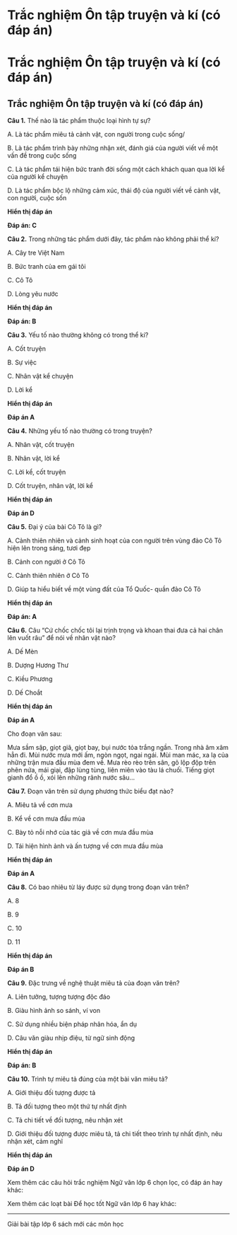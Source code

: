 # Trắc nghiệm Ôn tập truyện và kí (có đáp án)

# Trắc nghiệm Ôn tập truyện và kí (có đáp án)

## Trắc nghiệm Ôn tập truyện và kí (có đáp án)

**Câu 1.** Thế nào là tác phẩm thuộc loại hình tự sự?

A. Là tác phẩm miêu tả cảnh vật, con người trong cuộc sống/

B. Là tác phẩm trình bày những nhận xét, đánh giá của người viết về một vấn đề trong cuộc sống

C. Là tác phẩm tái hiện bức tranh đời sống một cách khách quan qua lời kể của người kể chuyện

D. Là tác phẩm bộc lộ những cảm xúc, thái độ của người viết về cảnh vật, con người, cuộc sốn

**Hiển thị đáp án**

**Đáp án: C**

**Câu 2.** Trong những tác phẩm dưới đây, tác phẩm nào không phải thể kí?

A. Cây tre Việt Nam

B. Bức tranh của em gái tôi

C. Cô Tô

D. Lòng yêu nước

**Hiển thị đáp án**

**Đáp án: B**

**Câu 3.** Yếu tố nào thường không có trong thể kí?

A. Cốt truyện

B. Sự việc

C. Nhân vật kể chuyện

D. Lời kể

**Hiển thị đáp án**

**Đáp án A**

**Câu 4.** Những yếu tố nào thường có trong truyện?

A. Nhân vật, cốt truyện

B. Nhân vật, lời kể

C. Lời kể, cốt truyện

D. Cốt truyện, nhân vật, lời kể

**Hiển thị đáp án**

**Đáp án D**

**Câu 5.** Đại ý của bài Cô Tô là gì?

A. Cảnh thiên nhiên và cảnh sinh hoạt của con người trên vùng đảo Cô Tô hiện lên trong sáng, tươi đẹp

B. Cảnh con người ở Cô Tô

C. Cảnh thiên nhiên ở Cô Tô

D. Giúp ta hiểu biết về một vùng đất của Tổ Quốc- quần đảo Cô Tô

**Hiển thị đáp án**

**Đáp án: A**

**Câu 6.** Câu “Cứ chốc chốc tôi lại trịnh trọng và khoan thai đưa cả hai chân lên vuốt râu” để nói về nhân vật nào?

A. Dế Mèn

B. Dượng Hương Thư

C. Kiều Phương

D. Dế Choắt

**Hiển thị đáp án**

**Đáp án A**

Cho đoạn văn sau:

Mưa sầm sập, giọt giã, giọt bay, bụi nước tỏa trắng ngần. Trong nhà âm xâm hẳn đi. Mùi nước mưa mới ấm, ngòn ngọt, ngai ngái. Mùi man mác, xa lạ của những trận mưa đầu mùa đem về. Mưa rèo rèo trên sân, gõ lộp độp trên phên nứa, mái giại, đập lùng tùng, liên miên vào tàu lá chuối. Tiếng giọt gianh đổ ồ ồ, xói lên những rãnh nước sâu…

**Câu 7.** Đoạn văn trên sử dụng phương thức biểu đạt nào?

A. Miêu tả về cơn mưa

B. Kể về cơn mưa đầu mùa

C. Bày tỏ nỗi nhớ của tác giả về cơn mưa đầu mùa

D. Tái hiện hình ảnh và ấn tượng về cơn mưa đầu mùa

**Hiển thị đáp án**

**Đáp án A**

**Câu 8.** Có bao nhiêu từ láy được sử dụng trong đoạn văn trên?

A. 8

B. 9

C. 10

D. 11

**Hiển thị đáp án**

**Đáp án B**

**Câu 9.** Đặc trưng về nghệ thuật miêu tả của đoạn văn trên?

A. Liên tưởng, tượng tượng độc đáo

B. Giàu hình ảnh so sánh, ví von

C. Sử dụng nhiều biện pháp nhân hóa, ẩn dụ

D. Câu văn giàu nhịp điệu, từ ngữ sinh động

**Hiển thị đáp án**

**Đáp án: B**

**Câu 10.** Trình tự miêu tả đúng của một bài văn miêu tả?

A. Giới thiệu đối tượng được tả

B. Tả đối tượng theo một thứ tự nhất định

C. Tả chi tiết về đối tượng, nêu nhận xét

D. Giới thiệu đối tượng được miêu tả, tả chi tiết theo trình tự nhất định, nêu nhận xét, cảm nghĩ

**Hiển thị đáp án**

**Đáp án D**

Xem thêm các câu hỏi trắc nghiệm Ngữ văn lớp 6 chọn lọc, có đáp án hay khác:

Xem thêm các loạt bài Để học tốt Ngữ văn lớp 6 hay khác:

* * *

Giải bài tập lớp 6 sách mới các môn học
